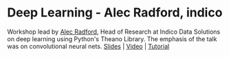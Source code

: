 **Deep Learning - Alec Radford, indico**
===================

Workshop lead by [Alec Radford](https://github.com/Newmu), Head of Research at Indico Data Solutions on deep learning using Python's Theano Library. The emphasis of the talk was on convolutional neural nets. [Slides](http://goo.gl/VvIw97) | [Video](https://www.youtube.com/watch?v=S75EdAcXHKk) | [Tutorial](https://github.com/Newmu/Theano-Tutorials)
